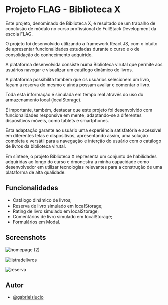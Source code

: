 # Projeto FLAG - Biblioteca X
Este projeto, denominado de Biblioteca X, é resultado de um trabalho de conclusão de módulo no curso profissional de FullStack Development da escola FLAG. 

O projeto foi desenvolvido utilizando a framework React JS, com o intuito de apresentar funcionalidades estudadas durante o curso e o de consolidação do conhecimento adquirido.

A plataforma desenvolvida consiste numa Biblioteca virutal que permite aos usuários navegar e visualizar um catálogo dinâmico de livros.

A plataforma possibilita também que os usuários selecionem um livro, façam a reserva do mesmo e ainda possam avaliar e comentar o livro.

Toda esta informação é simulada em tempo real através do uso do armazenamento local (localStorage).

É importante, também, destacar que este projeto foi desenvolvido com funcionalidades responsive em mente, adaptando-se a diferentes dispositivos móveis, como tablets e smartphones. 

Esta adaptação garante ao usuário uma experiência satisfatória e acessível em diferentes telas e dispositivos, apresentando assim, uma solução completa e versátil para a navegação e interção do usuário com o catálogo de livros da biblioteca virutal. 

Em síntese, o projeto Biblioteca X representa um conjunto de habilidades adquiridas ao longo do curso e dmonestra a minha capacidade como desenvolvedor em utilizar tecnologias relevantes para a construção de uma plataforma de alta qualidade. 


## Funcionalidades

- Catálogo dinâmico de livros;
- Reserva de livro simulado em localStorage;
- Rating de livro simulado em localStorage;
- Comentários de livro simulado em localStorage;
- Formulários em Modal.


## Screenshots

![homepage (2)](https://user-images.githubusercontent.com/117771594/221677530-925734bb-0de2-4ca7-acdb-1a42516669bd.jpg)


![listradelivros](https://user-images.githubusercontent.com/117771594/221677692-29de3d94-1174-401c-9029-f4ef62bc71da.png)


![reserva](https://user-images.githubusercontent.com/117771594/221677703-e8005498-8636-4c5a-88cb-30dd23b179d3.png)


## Autor

- [@gabrielslucio](https://github.com/gabrielslucio)
